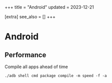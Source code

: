 +++
title = "Android"
updated = 2023-12-21

[extra]
see_also = []
+++

# Android

## Performance
Compile all apps ahead of time

```
./adb shell cmd package compile -m speed -f -a
```